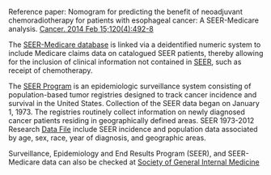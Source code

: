Reference paper:
Nomogram for predicting the benefit of neoadjuvant chemoradiotherapy for patients with esophageal cancer: A SEER-Medicare analysis. [Cancer. 2014 Feb 15;120(4):492-8](http://onlinelibrary.wiley.com/doi/10.1002/cncr.28447/full) 

The [SEER-Medicare database](http://healthcaredelivery.cancer.gov/seermedicare/aboutdata/) is linked via a deidentified numeric system to include Medicare claims data on catalogued SEER patients, thereby allowing for the inclusion of clinical information not contained in [SEER](http://seer.cancer.gov/), such as receipt of chemotherapy. 

The [SEER Program](http://seer.cancer.gov/) is an epidemiologic surveillance system consisting of population-based tumor registries designed to track cancer incidence and survival in the United States. Collection of the SEER data began on January 1, 1973. The registries routinely collect information on newly diagnosed cancer patients residing in geographically defined areas. 
SEER 1973-2012 Research [Data File](http://seer.cancer.gov/data/) include SEER incidence and population data associated by age, sex, race, year of diagnosis, and geographic areas.

Surveillance, Epidemiology and End Results Program (SEER), and SEER-Medicare data can also be checked at [Society of General Internal Medicine](http://www.sgim.org/communities/research/dataset-compendium/surveillance-epidemiology-and-end-results-program-seer-and-seer-medicare-data)